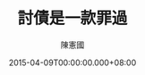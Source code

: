 ---
issue: 116
title: 討債是一款罪過
author: 陳憲國
date: 2015-04-09T00:00:00.000+08:00
topic: 新知
difficulty: 1
wikidata: Q98095469
wikidata_link: https://www.wikidata.org/wiki/Q98095469
---
